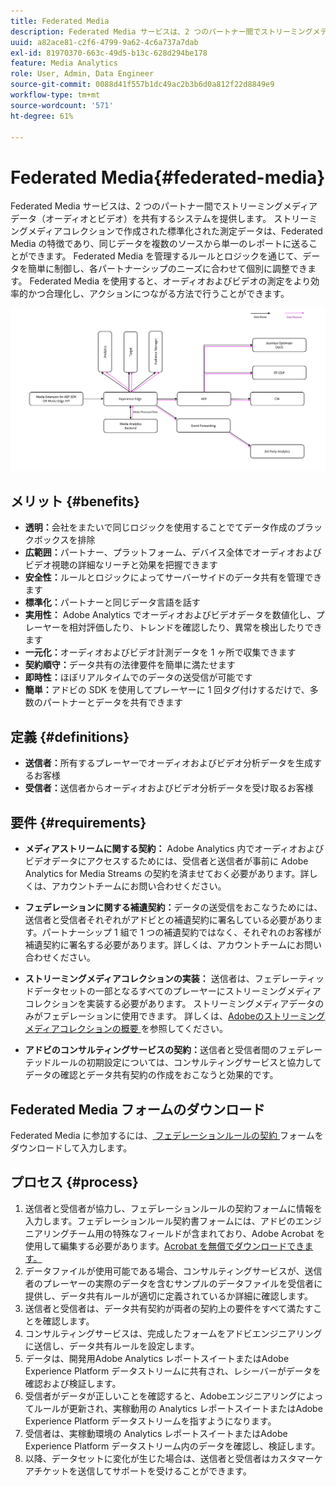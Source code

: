 ```yaml
---
title: Federated Media
description: Federated Media サービスは、2 つのパートナー間でストリーミングメディアデータを共有するシステムを提供します。
uuid: a82ace81-c2f6-4799-9a62-4c6a737a7dab
exl-id: 81970370-663c-49d5-b13c-628d294be178
feature: Media Analytics
role: User, Admin, Data Engineer
source-git-commit: 0088d41f557b1dc49ac2b3b6d0a812f22d8849e9
workflow-type: tm+mt
source-wordcount: '571'
ht-degree: 61%

---
```


# Federated Media{#federated-media}

Federated Media サービスは、2 つのパートナー間でストリーミングメディアデータ（オーディオとビデオ）を共有するシステムを提供します。
ストリーミングメディアコレクションで作成された標準化された測定データは、Federated Media の特徴であり、同じデータを複数のソースから単一のレポートに送ることができます。
Federated Media を管理するルールとロジックを通じて、データを簡単に制御し、各パートナーシップのニーズに合わせて個別に調整できます。
Federated Media を使用すると、オーディオおよびビデオの測定をより効率的かつ合理化し、アクションにつながる方法で行うことができます。


![](assets/media-federated.png)

## メリット {#benefits}

* **透明：**&#x200B;会社をまたいで同じロジックを使用することでてデータ作成のブラックボックスを排除
* **広範囲：**&#x200B;パートナー、プラットフォーム、デバイス全体でオーディオおよびビデオ視聴の詳細なリーチと効果を把握できます
* **安全性：**&#x200B;ルールとロジックによってサーバーサイドのデータ共有を管理できます
* **標準化：**&#x200B;パートナーと同じデータ言語を話す
* **実用性：** Adobe Analytics でオーディオおよびビデオデータを数値化し、プレーヤーを相対評価したり、トレンドを確認したり、異常を検出したりできます
* **一元化：**&#x200B;オーディオおよびビデオ計測データを 1 ヶ所で収集できます
* **契約順守：**&#x200B;データ共有の法律要件を簡単に満たせます
* **即時性：**&#x200B;ほぼリアルタイムでのデータの送受信が可能です
* **簡単：**&#x200B;アドビの SDK を使用してプレーヤーに 1 回タグ付けするだけで、多数のパートナーとデータを共有できます

## 定義 {#definitions}

* **送信者：**&#x200B;所有するプレーヤーでオーディオおよびビデオ分析データを生成するお客様
* **受信者：**&#x200B;送信者からオーディオおよびビデオ分析データを受け取るお客様

## 要件 {#requirements}

* **メディアストリームに関する契約：** Adobe Analytics 内でオーディオおよびビデオデータにアクセスするためには、受信者と送信者が事前に Adobe Analytics for Media Streams の契約を済ませておく必要があります。詳しくは、アカウントチームにお問い合わせください。
* **フェデレーションに関する補遺契約：**&#x200B;データの送受信をおこなうためには、送信者と受信者それぞれがアドビとの補遺契約に署名している必要があります。パートナーシップ 1 組で 1 つの補遺契約ではなく、それぞれのお客様が補遺契約に署名する必要があります。詳しくは、アカウントチームにお問い合わせください。

* **ストリーミングメディアコレクションの実装：** 送信者は、フェデレーティッドデータセットの一部となるすべてのプレーヤーにストリーミングメディアコレクションを実装する必要があります。 ストリーミングメディアデータのみがフェデレーションに使用できます。 詳しくは、[Adobeのストリーミングメディアコレクションの概要 ](/help/media-overview.md) を参照してください。

* **アドビのコンサルティングサービスの契約：**&#x200B;送信者と受信者間のフェデレーテッドルールの初期設定については、コンサルティングサービスと協力してデータの確認とデータ共有契約の作成をおこなうと効果的です。

## Federated Media フォームのダウンロード

Federated Media に参加するには、[ フェデレーションルールの契約 ](assets/federated_analytics_form.pdf) フォームをダウンロードして入力します。

## プロセス {#process}

1. 送信者と受信者が協力し、フェデレーションルールの契約フォームに情報を入力します。フェデレーションルール契約書フォームには、アドビのエンジニアリングチーム用の特殊なフィールドが含まれており、Adobe Acrobat を使用して編集する必要があります。[Acrobat を無償でダウンロードできます。](https://get.adobe.com/jp/reader/)
1. データファイルが使用可能である場合、コンサルティングサービスが、送信者のプレーヤーの実際のデータを含むサンプルのデータファイルを受信者に提供し、データ共有ルールが適切に定義されているか詳細に確認します。
1. 送信者と受信者は、データ共有契約が両者の契約上の要件をすべて満たすことを確認します。
1. コンサルティングサービスは、完成したフォームをアドビエンジニアリングに送信し、データ共有ルールを設定します。
1. データは、開発用Adobe Analytics レポートスイートまたはAdobe Experience Platform データストリームに共有され、レシーバーがデータを確認および検証します。
1. 受信者がデータが正しいことを確認すると、Adobeエンジニアリングによってルールが更新され、実稼動用の Analytics レポートスイートまたはAdobe Experience Platform データストリームを指すようになります。
1. 受信者は、実稼動環境の Analytics レポートスイートまたはAdobe Experience Platform データストリーム内のデータを確認し、検証します。
1. 以降、データセットに変化が生じた場合は、送信者と受信者はカスタマーケアチケットを送信してサポートを受けることができます。
